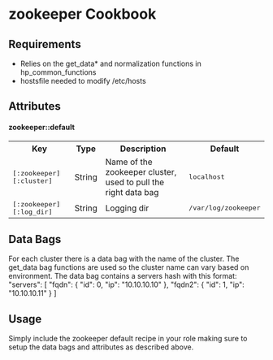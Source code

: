 zookeeper Cookbook
==================

Requirements
------------
- Relies on the get_data* and normalization functions in hp_common_functions
- hostsfile needed to modify /etc/hosts

Attributes
----------
#### zookeeper::default
<table>
  <tr>
    <th>Key</th>
    <th>Type</th>
    <th>Description</th>
    <th>Default</th>
  </tr>
  <tr>
    <td><tt>[:zookeeper][:cluster]</tt></td>
    <td>String</td>
    <td>Name of the zookeeper cluster, used to pull the right data bag</td>
    <td><tt>localhost</tt></td>
  </tr>
  <tr>
    <td><tt>[:zookeeper][:log_dir]</tt></td>
    <td>String</td>
    <td>Logging dir</td>
    <td><tt>/var/log/zookeeper</tt></td>
  </tr>
</table>

Data Bags
-----
For each cluster there is a data bag with the name of the cluster. The get_data bag functions are used so the cluster name
can vary based on environment. The data bag contains a servers hash with this format:
  "servers": [
    "fqdn": { "id": 0, "ip": "10.10.10.10" },
    "fqdn2": { "id": 1, "ip": "10.10.10.11" }
  ]

Usage
-----
Simply include the zookeeper default recipe in your role making sure to setup the data bags and attributes as described above.
